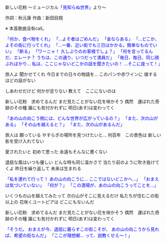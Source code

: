 新しい花粉 ～ミュージカル<font color=blue>「見知らぬ世界」</font>より～

作詞：秋元康
作曲：新田目翔

※ 本首歌曲没有call。

<font color=blue>「何か、食べ物をくれ」</font>
<font color=blue>「…よそ者はごめんだ」</font>
<font color=blue>「金ならある」</font>
<font color=blue>「…どこか、よその街に行ってくれ」</font>
<font color=blue>「…一番、近い街でも三日はかかる。簡単なものでいい」</font>
<font color=blue>「断る」</font>
<font color=blue>「ワーニャ！
久しぶりのお客様でしょ？」</font>
<font color=blue>「何を言ってるんだ、エレーナ？
うちは、この通り、いつだって満員だ」</font>
<font color=blue>「毎日、毎日、同じ顔ぶればかり…
私は、ここじゃないどこかの話を聞きたいの！
…そこに座って！」</font>

旅人よ
聞かせてくれ
今日までの日々の物語を…
このパンや赤ワインに
値するほどの話がない

しあわせだけど
何かが足りない
教えて　ここにないのは

新しい花粉　求めてるんだ
まだ見たことがない花を咲かそう
偶然　運ばれた奇跡のその種
誰にも気付かれずに
明日(あす)は変わってく

<font color=blue>「あの山の向こう側には、どんな世界が広がっているの？」</font>
<font color=blue>「また、次の山がある」</font>
<font color=blue>「その山を越えると？」</font>
<font color=blue>「また、次の山があるんだ」</font>

旅人は
願っている
やすらぎの場所を見つけたいと…
何百年　この景色は
新しい影を受け入れてない

愛されたいと
初めて思った
永遠もそんなに悪くない

退屈な風はいつも優しい
どんな時も同じ温かさで
当たり前のように吹き抜けてくよ
昨日を繰り返して
未来は生まれる

<font color=blue>「私を連れて行って！
あの山の向こうに…
ここではないどこかへ…」</font>
<font color=blue>「おまえは気づいていない」</font>
<font color=blue>「何が？」</font>
<font color=blue>「この酒場が、あの山の向こうってことを…」</font>

いくつもの山を越えてみたって
次の山がそこに見えるだけ
私たちが住むこの街以上の
花咲くユートピアは
どこにもないんだ

新しい花粉　求めてるんだ
まだ見たことがない花を咲かそう
偶然　運ばれた奇跡のその種
誰にも気付かれずに
明日(あす)は変わってく

<font color=blue>「そうだ。
おまえが今、退屈に暮らすこの街こそが、
あの山の向こうから見れば、希望の街なんだ」</font>
<font color=blue>「ここが理想郷…
って、説教くせえ～！」</font>
